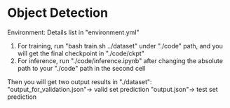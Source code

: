 # Object Detection

Environment: Details list in "environment.yml"

1. For training, run "bash train.sh ../dataset" under "./code" path, and you will get the final checkpoint in "./code/ckpt"
2. For inference, run "./code/inference.ipynb" after changing the absolute path to your "./code" path in the second cell

Then you will get two output results in "./dataset":
"output_for_validation.json"-> valid set prediction
"output.json"-> test set prediction

